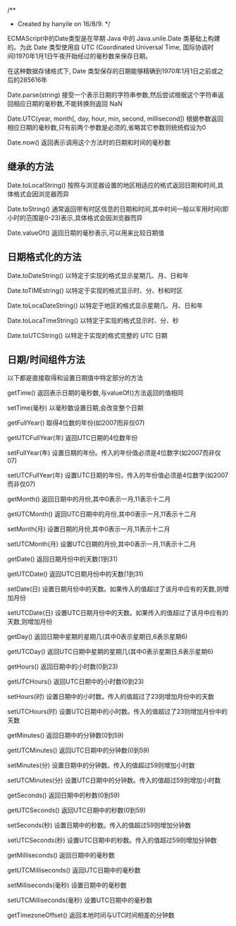 /**
 * Created by hanyile on 16/8/9.
 */

ECMAScript中的Date类型是在早期 Java 中的 Java.unile.Date 类基础上构建的。为此 Date 类型使用自 UTC (Coordinated Universal Time, 国际协调时间)1970年1月1日午夜开始经过的毫秒数来保存日期。

在这种数据存储格式下, Date 类型保存的日期能够精确到1970年1月1日之前或之后的285616年

Date.parse(string)
接受一个表示日期的字符串参数,然后尝试根据这个字符串返回相应日期的毫秒数,不能转换则返回 NaN

Date.UTC(year, month[, day, hour, min, second, millisecond])
根据参数返回相应日期的毫秒数,只有前两个参数是必须的,省略其它参数则统统假设为0

Date.now()
返回表示调用这个方法时的日期和时间的毫秒数

## 继承的方法

Date.toLocalString()
按照与浏览器设置的地区相适应的格式返回日期和时间,具体格式会因浏览器而异

Date.toString()
通常返回带有时区信息的日期和时间,其中时间一般以军用时间(即小时的范围是0-23)表示,具体格式会因浏览器而异

Date.valueOf()
返回日期的毫秒表示,可以用来比较日期值

## 日期格式化的方法

Date.toDateString()
以特定于实现的格式显示星期几、月、日和年

Date.toTIMEstring()
以特定于实现的格式显示时、分、秒和时区

Date.toLocaDateString()
以特定于地区的格式显示星期几、月、日和年

Date.toLocaTimeString()
以特定于实现的格式显示时、分、秒

Date.toUTCString()
以特定于实现的格式完整的 UTC 日期

## 日期/时间组件方法

以下都是直接取得和设置日期值中特定部分的方法

getTime()
返回表示日期的毫秒数,与valueOf()方法返回的值相同

setTime(毫秒)
以毫秒数设置日期,会改变整个日期

getFullYear()
取得4位数的年份(如2007而非仅07)

getUTCFullYear(年)
返回UTC日期的4位数年份

setFullYear(年)
设置日期的年份。传入的年份值必须是4位数字(如2007而非仅07)

setUTCFullYear(年)
设置UTC日期的年份。传入的年份值必须是4位数字(如2007而非仅07)

getMonth()
返回日期中的月份,其中0表示一月,11表示十二月

getUTCMonth()
返回UTC日期中的月份,其中0表示一月,11表示十二月

setMonth(月)
设置日期的月份,其中0表示一月,11表示十二月

setUTCMonth(月)
设置UTC日期的月份,其中0表示一月,11表示十二月

getDate()
返回日期月份中的天数(1到31)

getUTCDate()
返回UTC日期月份中的天数(1到31)

setDate(日)
设置日期月份中的天数。如果传入的值超过了该月中应有的天数,则增加月份

setUTCDate(日)
设置UTC日期月份中的天数。如果传入的值超过了该月中应有的天数,则增加月份

getDay()
返回日期中星期的星期几(其中0表示星期日,6表示星期6)

getUTCDay()
返回UTC日期中星期的星期几(其中0表示星期日,6表示星期6)

getHours()
返回日期中的小时数(0到23)

getUTCHours()
返回UTC日期中的小时数(0到23)

setHours(时)
设置日期中的小时数。传入的值超过了23则增加月份中的天数

setUTCHours(时)
设置UTC日期中的小时数。传入的值超过了23则增加月份中的天数

getMinutes()
返回日期中的分钟数(0到59)

getUTCMinutes()
返回UTC日期中的分钟数(0到59)

setMinutes(分)
设置日期中的分钟数。传入的值超过59则增加小时数

setUTCMinutes(分)
设置UTC日期中的分钟数。传入的值超过59则增加小时数

getSeconds()
返回日期中的秒数(0到59)

getUTCSeconds()
返回UTC日期中的秒数(0到59)

setSeconds(秒)
设置日期中的秒数。传入的值超过59则增加分钟数

setUTCSeconds(秒)
设置UTC日期中的秒数。传入的值超过59则增加分钟数

getMilliseconds()
返回日期中的毫秒数

getUTCMilliseconds()
返回UTC日期中的毫秒数

setMilliseconds(毫秒)
设置日期中的毫秒数

setUTCMilliseconds(毫秒)
设置UTC日期中的毫秒数

getTimezoneOffset()
返回本地时间与UTC时间相差的分钟数